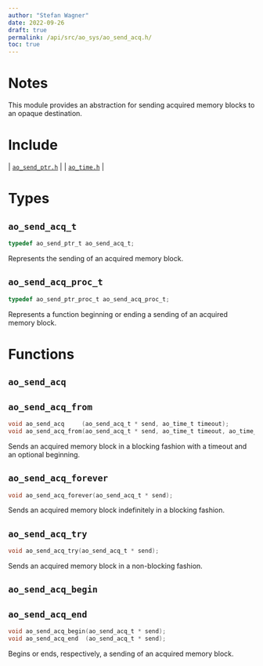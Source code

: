 ```yaml
---
author: "Stefan Wagner"
date: 2022-09-26
draft: true
permalink: /api/src/ao_sys/ao_send_acq.h/
toc: true
---
```


# Notes

This module provides an abstraction for sending acquired memory blocks to an opaque destination.

# Include

| [`ao_send_ptr.h`](ao_send_ptr.h.md) |
| [`ao_time.h`](ao_time.h.md) |

# Types

## `ao_send_acq_t`

```c
typedef ao_send_ptr_t ao_send_acq_t;
```

Represents the sending of an acquired memory block.

## `ao_send_acq_proc_t`

```c
typedef ao_send_ptr_proc_t ao_send_acq_proc_t;
```

Represents a function beginning or ending a sending of an acquired memory block.

# Functions

## `ao_send_acq`
## `ao_send_acq_from`

```c
void ao_send_acq     (ao_send_acq_t * send, ao_time_t timeout);
void ao_send_acq_from(ao_send_acq_t * send, ao_time_t timeout, ao_time_t beginning);
```

Sends an acquired memory block in a blocking fashion with a timeout and an optional beginning.

## `ao_send_acq_forever`

```c
void ao_send_acq_forever(ao_send_acq_t * send);
```

Sends an acquired memory block indefinitely in a blocking fashion.

## `ao_send_acq_try`

```c
void ao_send_acq_try(ao_send_acq_t * send);
```

Sends an acquired memory block in a non-blocking fashion.

## `ao_send_acq_begin`
## `ao_send_acq_end`

```c
void ao_send_acq_begin(ao_send_acq_t * send);
void ao_send_acq_end  (ao_send_acq_t * send);
```

Begins or ends, respectively, a sending of an acquired memory block.
